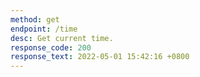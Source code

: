 ```yaml
---
method: get
endpoint: /time
desc: Get current time.
response_code: 200
response_text: 2022-05-01 15:42:16 +0800
---
```

